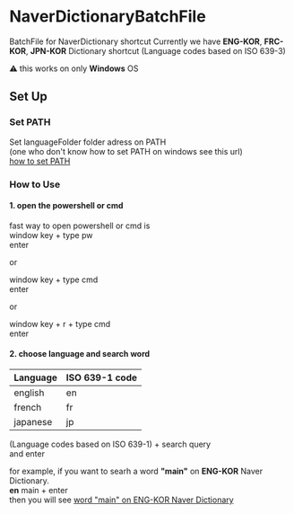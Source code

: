 # NaverDictionaryBatchFile
BatchFile for NaverDictionary shortcut
Currently we have **ENG-KOR**, **FRC-KOR**, **JPN-KOR** Dictionary shortcut
(Language codes based on ISO 639-3)

:warning: this works on only **Windows** OS

## Set Up
### Set PATH
Set languageFolder folder adress on PATH  
(one who don't know how to set PATH on windows see this url)  
[how to set PATH](https://www.opentechguides.com/how-to/article/windows-10/113/windows-10-set-path.html)

### How to Use
#### 1. open the powershell or cmd
fast way to open powershell or cmd is  
window key + type pw  
enter  

or  

window key + type cmd  
enter  

or  

window key + r + type cmd  
enter

#### 2. choose language and search word

| Language | ISO 639-1 code |
|---|---|
| english | en |
| french | fr |
| japanese | jp |

(Language codes based on ISO 639-1) + search query  
and enter  

for example, if you want to searh a word **"main"** on **ENG-KOR** Naver Dictionary.  
**en** main + enter  
then you will see [word "main" on ENG-KOR Naver Dictionary](https://en.dict.naver.com/#/search?range=all&query=main)

